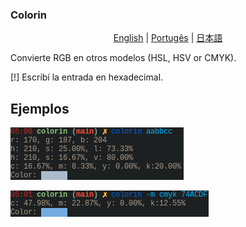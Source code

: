 ### Colorin

<p align="center">
	<a href="../README-en.md">English</a> |
	<a href="README-pt.md">Portugês</a> |
	<a href="README-jp.md">日本語</a>
</p>

Convierte RGB en otros modelos (HSL, HSV or CMYK).

[!] Escribí la entrada en hexadecimal.

## Ejemplos

![normal](../imgs/normal.png)

![cmyk](../imgs/cmyk.png)
